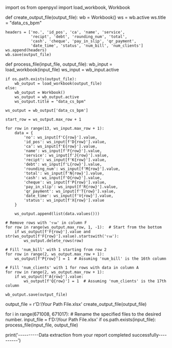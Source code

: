 import os
from openpyxl import load_workbook, Workbook

def create_output_file(output_file):
    wb = Workbook()
    ws = wb.active
    ws.title = "data_cs_bpm"

    headers = ['no.', 'id_pos', 'ca', 'name', 'service', 
               'recipt', 'debt', 'rounding_num', 'total', 
               'cash', 'cheque', 'pay_in_slip', 'qr_payment', 
               'date_time', 'status', 'num_bill', 'num_clients']
    ws.append(headers)
    wb.save(output_file)
    
def process_file(input_file, output_file):
    wb_input = load_workbook(input_file)
    ws_input = wb_input.active

    if os.path.exists(output_file):
        wb_output = load_workbook(output_file)
    else:
        wb_output = Workbook()
        ws_output = wb_output.active
        ws_output.title = "data_cs_bpm"

    ws_output = wb_output['data_cs_bpm']
    
    start_row = ws_output.max_row + 1

    for row in range(13, ws_input.max_row + 1):
        data = { 
            'no': ws_input[f'C{row}'].value,                          
            'id_pos': ws_input[f'D{row}'].value,
            'ca': ws_input[f'E{row}'].value,
            'name': ws_input[f'F{row}'].value,
            'service': ws_input[f'J{row}'].value,
            'recipt': ws_input[f'K{row}'].value,
            'debt': ws_input[f'L{row}'].value,
            'rounding_num': ws_input[f'M{row}'].value,
            'total': ws_input[f'N{row}'].value,
            'cash': ws_input[f'O{row}'].value,
            'cheque': ws_input[f'P{row}'].value,
            'pay_in_slip': ws_input[f'R{row}'].value,
            'qr_payment': ws_input[f'T{row}'].value,
            'date_time': ws_input[f'V{row}'].value,            
            'status': ws_input[f'X{row}'].value
        }
    
        ws_output.append(list(data.values()))

    # Remove rows with 'รวม' in column F
    for row in range(ws_output.max_row, 1, -1):  # Start from the bottom
        if ws_output[f'F{row}'].value and str(ws_output[f'F{row}'].value).startswith('รวม'):
            ws_output.delete_rows(row)

    # Fill 'num_bill' with 1 starting from row 2
    for row in range(2, ws_output.max_row + 1):
        ws_output[f'P{row}'] = 1  # Assuming 'num_bill' is the 16th column

    # Fill 'num_clients' with 1 for rows with data in column A
    for row in range(2, ws_output.max_row + 1):
        if ws_output[f'A{row}'].value:
            ws_output[f'Q{row}'] = 1  # Assuming 'num_clients' is the 17th column

    wb_output.save(output_file)

output_file = r'D:\Your Path File.xlsx'
create_output_file(output_file)

for i in range(671008, 671017):  # Rename the specified files to the desired number.
    input_file = f'D:\Your Path File.xlsx'
    if os.path.exists(input_file):
        process_file(input_file, output_file)

print('----------Data extraction from your report completed successfully----------')
